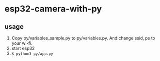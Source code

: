 # esp32-camera-with-py

## usage

1. Copy py/variables_sample.py to py/variables.py. And change ssid, ps to your wi-fi.
2. start esp32
3. `$ python3 py/app.py`